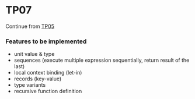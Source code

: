 # TP07

Continue from [TP05](../README.md)

### Features to be implemented

- unit value & type
- sequences (execute multiple expression sequentially, return result of the last)
- local context binding (let-in)
- records (key-value)
- type variants
- recursive function definition
